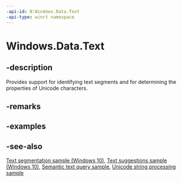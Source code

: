 ```yaml
---
-api-id: N:Windows.Data.Text
-api-type: winrt namespace
---
```


# Windows.Data.Text

## -description

Provides support for identifying text segments and for determining the properties of Unicode characters.

## -remarks

## -examples

## -see-also

[Text segmentation sample (Windows 10)](http://go.microsoft.com/fwlink/p/?LinkId=620611), [Text suggestions sample (Windows 10)](http://go.microsoft.com/fwlink/p/?LinkId=620612), [Semantic text query sample](https://github.com/Microsoft/Windows-universal-samples/tree/master/Samples/SemanticTextQuery), [Unicode string processing sample](https://github.com/Microsoft/Windows-universal-samples/tree/master/Samples/Unicode)